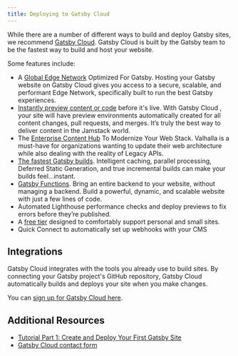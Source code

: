 ```yaml
---
title: Deploying to Gatsby Cloud
---
```


While there are a number of different ways to build and deploy Gatsby sites, we recommend [Gatsby Cloud](/products/cloud/). Gatsby Cloud is built by the Gatsby team to be the fastest way to build and host your website.

Some features include:

- A [Global Edge Network](/products/cloud/hosting) Optimized For Gatsby. Hosting your Gatsby website on Gatsby Cloud gives you access to a secure, scalable, and performant Edge Network, specifically built to run the best Gatsby experiences.
- [Instantly preview content or code](/products/cloud/previews) before it's live. With Gatsby Cloud , your site will have preview environments automatically created for all content changes, pull requests, and merges. It’s truly the best way to deliver content in the Jamstack world.
- The [Enterprise Content Hub](/products/valhalla-content-hub) To Modernize Your Web Stack. Valhalla is a must-have for organizations wanting to update their web architecture while also dealing with the reality of Legacy APIs.
- [The fastest Gatsby builds](/products/cloud/builds). Intelligent caching, parallel processing, Deferred Static Generation, and true incremental builds can make your builds feel…instant.
- [Gatsby Functions](/products/cloud/functions). Bring an entire backend to your website, without managing a backend. Build a powerful, dynamic, and scalable website with just a few lines of code.
- Automated Lighthouse performance checks and deploy previews to fix errors before they’re published.
- A [free tier](/pricing/) designed to comfortably support personal and small sites.
- Quick Connect to automatically set up webhooks with your CMS

## Integrations

Gatsby Cloud integrates with the tools you already use to build sites. By connecting your Gatsby project's GitHub repository, Gatsby Cloud automatically builds and deploys your site when you make changes.

You can [sign up for Gatsby Cloud here](/dashboard/signup/).

## Additional Resources

- [Tutorial Part 1: Create and Deploy Your First Gatsby Site](/docs/tutorial/part-1/)
- [Gatsby Cloud contact form](/contact-us/)
